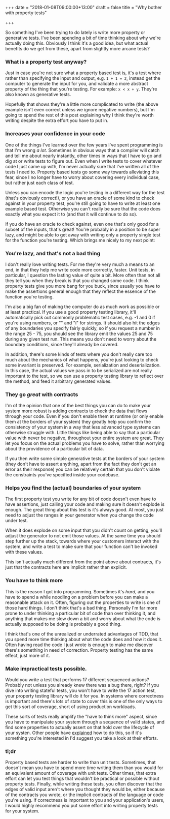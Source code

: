 +++
date = "2018-01-08T09:00:00+13:00"
draft = false
title = "Why bother with property tests"

+++

So something I've been trying to do lately is write more property or generative tests. I've been spending a bit of time
thinking about why we're actually doing this. Obviously I think it's a good idea, but what actual benefits do we get 
from these, apart from slightly more arcane tests?

<!--more-->

### What is a property test anyway?

Just in case you're not sure what a property based test is, it's a test where rather than specifying the input and 
output, e.g. `1 + 1 = 2`, instead get the computer to generate the input for you, and validate a more abstract property 
of the thing that you're testing. For example: `x < x + y`. They're also known as generative tests. 

Hopefully that shows they're a little more complicated to write (the above example isn't even correct unless we ignore
negative numbers), but I'm going to spend the rest of this post explaining why I think they're worth writing despite the
extra effort you have to put in.

### Increases your confidence in your code

One of the things I've learned over the few years I've spent programming is that I'm wrong *a lot*. Sometimes in obvious
ways that a compiler will catch and tell me about nearly instantly, other times in ways that I have to go and dig at or
write tests to figure out. Even when I write tests to cover whatever code I just came up with, I'm never actually sure
that I've written all of the tests I need to. Property based tests go some way towards alleviating this fear, since I 
no longer have to worry about covering every individual case, but rather just each class of test.

Unless you can encode the logic you're testing in a different way for the test (that's obviously correct!), or you have 
an oracle of some kind to check against in your property test, you're still going to have to write at least one example
based test. Otherwise you can't really be sure that the code does exactly what you expect it to (and that it will 
continue to do so).

If you do have an oracle to check against, even one that's only good for a subset of the inputs, that's great! You're
probably in a position to be super lazy, and might be able to get away with writing only a property single test for 
the function you're testing. Which brings me nicely to my next point:

### You're lazy, and that's not a bad thing

I don't really love writing tests. For me they're very much a means to an end, in that they help me write code more 
correctly, faster. Unit tests, in particular, I question the lasting value of quite a bit. More often than not all
they tell you when they break is that you changed some code. I think property tests give you more bang for you buck, 
since usually you  have to make the assertions general enough that they reflect the essence of the function you're testing.

I'm also a big fan of making the computer do as much work as possible or at least practical. If you use a good property
testing library, it'll automatically pick out commonly problematic test cases, e.g. -1 and 0 if you're using numbers,
or "" and "í" for strings. It should also hit the edges of any boundaries you specify fairly quickly, so if you request
a number in the range 25 - 75, you should see the library emit the values 25 and 75 during any given test run. This 
means you don't need to worry about the boundary conditions, since they'll already be covered.

In addition, there's some kinds of tests where you don't really care too much about the mechanics of what happens, 
you're just looking to check some invariant is preserved. For example, serialization and deserialization. In this case,
the actual values we pass in to be serialized are not really important to the test, so we can use a property testing 
library to reflect over the method, and feed it arbitrary generated values.

### They go *great* with contracts

I'm of the opinion that one of the best things you can do to make your system more robust is adding contracts to check 
the data that flows through your code. Even if you don't enable them at runtime (or only enable them at the borders of
your system) they greatly help you confirm the consistency of your system in a way that less advanced type systems 
can otherwise struggle with. Little things like being able to say that a particular value with never be negative,
throughout your entire system are great. They let you focus on the actual problems you have to solve, rather than 
worrying about the providence of a particular bit of data.

If you then write some simple generative tests at the borders of your system (they don't have to assert anything,
apart from the fact they don't get an error as their response) you can be relatively certain that you don't violate the
constraints you've specified inside your codebase. 

### Helps you find the (actual) boundaries of your system

The first property test you write for any bit of code doesn't even have to have assertions, just calling your code and 
making sure it doesn't explode is enough. The great thing about this test is it's always good. At most, you just need to
adjust the ranges in your generator when you change the code under test. 

When it does explode on some input that you didn't count on getting, you'll adjust the generator to not emit those values. 
At the same time you should step further up the stack, towards where your customers interact with the system, and write 
a test to make sure that your function can't be invoked with these values.

This isn't actually much different from the point above about contracts, it's just that the contracts here are implicit 
rather than explicit. 

### You have to think more

This is the reason I got into programming. Sometimes it's *hard*, and you have to spend a while noodling on a problem
before you can make a reasonable attack on it. Often, figuring out the properties to write is one of those hard things.
I don't think that's a bad thing. Personally I'm far more prone to under thinking a particular bit of code than
over thinking it, and anything that makes me slow down a bit and worry about what the code is actually supposed to be 
doing is probably a good thing.

I think that's one of the unrealized or underrated advantages of TDD, that you spend more time thinking about what the
code does and how it does it. Often having read the code I just wrote is enough to make me discover there's something in 
need of correction. Property testing has the same effect, just more of it.

### Make impractical tests possible.

Would you write a test that performs 17 different sequenced actions? Probably not unless you already knew there was a 
bug there, right? If you dive into writing stateful tests, you won't have to write the 17 action test, your property 
testing library will do it for you. In systems where correctness is important and there's lots of state to cover this
is one of the only ways to get this sort of coverage, short of using production workloads.

These sorts of tests really amplify the "have to think more" aspect, since you have to manipulate your system through a 
sequence of valid states, and find some properties to actually assert on that hold over the lifecycle of your systen. 
Other people have [explained](https://www.youtube.com/watch?v=zi0rHwfiX1Q) how to do this, so if it's something you're 
interested in I'd suggest you take a look at their efforts. 

### tl;dr

Property based tests are harder to write than unit tests. Sometimes, that doesn't mean you have to spend more time 
writing them than you would for an equivalent amount of coverage with unit tests. Other times, that extra effort can let
you test things that wouldn't be practical or possible without property tests. Finally, while writing these tests, you
often discover that the edges of valid input aren't where you thought they would be, either because of the contracts 
you wrote, or the implicit contracts of the language or code you're using. If correctness is important to you and your
application's users, I would highly recommend you put some effort into writing property tests for your system.